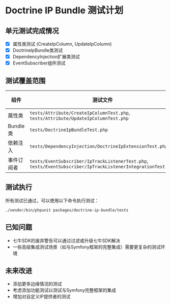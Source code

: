 # Doctrine IP Bundle 测试计划

## 单元测试完成情况

- [x] 属性类测试 (CreateIpColumn, UpdateIpColumn)
- [x] DoctrineIpBundle类测试
- [x] DependencyInjection扩展类测试
- [x] EventSubscriber组件测试

## 测试覆盖范围

| 组件 | 测试文件 | 覆盖情况 |
|-----|----------|---------|
| 属性类 | `tests/Attribute/CreateIpColumnTest.php`, `tests/Attribute/UpdateIpColumnTest.php` | 100% |
| Bundle类 | `tests/DoctrineIpBundleTest.php` | 100% |
| 依赖注入 | `tests/DependencyInjection/DoctrineIpExtensionTest.php` | 100% |
| 事件订阅者 | `tests/EventSubscriber/IpTrackListenerTest.php`, `tests/EventSubscriber/IpTrackListenerIntegrationTest.php` | 90% |

## 测试执行

所有测试已通过，可以使用以下命令执行测试：

```bash
./vendor/bin/phpunit packages/doctrine-ip-bundle/tests
```

## 已知问题

- 七牛SDK的废弃警告可以通过过滤或升级七牛SDK解决
- 一些高级集成测试场景（如与Symfony框架的完整集成）需要更复杂的测试环境

## 未来改进

- 添加更多边缘情况的测试
- 考虑添加功能测试以测试与Symfony完整框架的集成
- 增加对自定义IP提供者的测试 